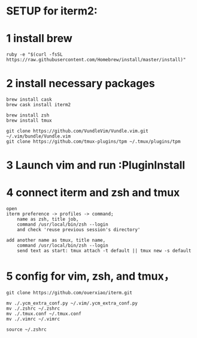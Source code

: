 # SETUP for iterm2:

# 1 install brew 
	ruby -e "$(curl -fsSL https://raw.githubusercontent.com/Homebrew/install/master/install)"
	
# 2 install necessary packages
	brew install cask
	brew cask install iterm2

	brew install zsh
	brew install tmux

	git clone https://github.com/VundleVim/Vundle.vim.git ~/.vim/bundle/Vundle.vim
	git clone https://github.com/tmux-plugins/tpm ~/.tmux/plugins/tpm
	
	
# 3 Launch vim and run :PluginInstall
	

# 4 connect iterm and zsh and tmux
	open 
	iterm preference -> profiles -> command;  
		name as zsh, title job, 
		command /usr/local/bin/zsh --login
		and check 'reuse previous session's directory'
		
	add another name as tmux, title name, 
		command /usr/local/bin/zsh --login	
		send text as start: tmux attach -t default || tmux new -s default

# 5 config for vim, zsh, and tmux， 
	git clone https://github.com/ouerxiao/iterm.git

	mv ./.ycm_extra_conf.py ~/.vim/.ycm_extra_conf.py
	mv ./.zshrc ~/.zshrc
	mv ./.tmux.conf ~/.tmux.conf
	mv ./.vimrc ~/.vimrc
	
	source ~/.zshrc

	
